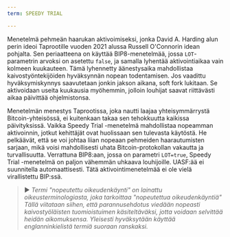 ```yaml
---
term: SPEEDY TRIAL

---
```

Menetelmä pehmeän haarukan aktivoimiseksi, jonka David A. Harding alun perin ideoi Taprootille vuoden 2021 alussa Russell O'Connorin idean pohjalta. Sen periaatteena on käyttää BIP8-menetelmää, jossa `LOT`-parametrin arvoksi on asetettu `false`, ja samalla lyhentää aktivointiaikaa vain kolmeen kuukauteen. Tämä lyhennetty äänestysaika mahdollistaa kaivostyöntekijöiden hyväksynnän nopean todentamisen. Jos vaadittu hyväksymiskynnys saavutetaan jonkin jakson aikana, soft fork lukitaan. Se aktivoidaan useita kuukausia myöhemmin, jolloin louhijat saavat riittävästi aikaa päivittää ohjelmistonsa.

Menetelmän menestys Taprootissa, joka nautti laajaa yhteisymmärrystä Bitcoin-yhteisössä, ei kuitenkaan takaa sen tehokkuutta kaikissa päivityksissä. Vaikka Speedy Trial -menetelmä mahdollistaa nopeamman aktivoinnin, jotkut kehittäjät ovat huolissaan sen tulevasta käytöstä. He pelkäävät, että se voi johtaa liian nopeaan pehmeiden haarautumisten sarjaan, mikä voisi mahdollisesti uhata Bitcoin-protokollan vakautta ja turvallisuutta. Verrattuna BIP8:aan, jossa on parametri `LOT=true`, Speedy Trial -menetelmä on paljon vähemmän uhkaava louhijoille. UASF:ää ei suunnitella automaattisesti. Tätä aktivointimenetelmää ei ole vielä virallistettu BIP:ssä.

> ► *Termi "nopeutettu oikeudenkäynti" on lainattu oikeusterminologiasta, joka tarkoittaa "nopeutettua oikeudenkäyntiä" Tällä viitataan siihen, että parannusehdotus viedään nopeasti kaivostyöläisten tuomioistuimen käsiteltäväksi, jotta voidaan selvittää heidän aikomuksensa. Yleisesti hyväksytään käyttää englanninkielistä termiä suoraan ranskaksi.*